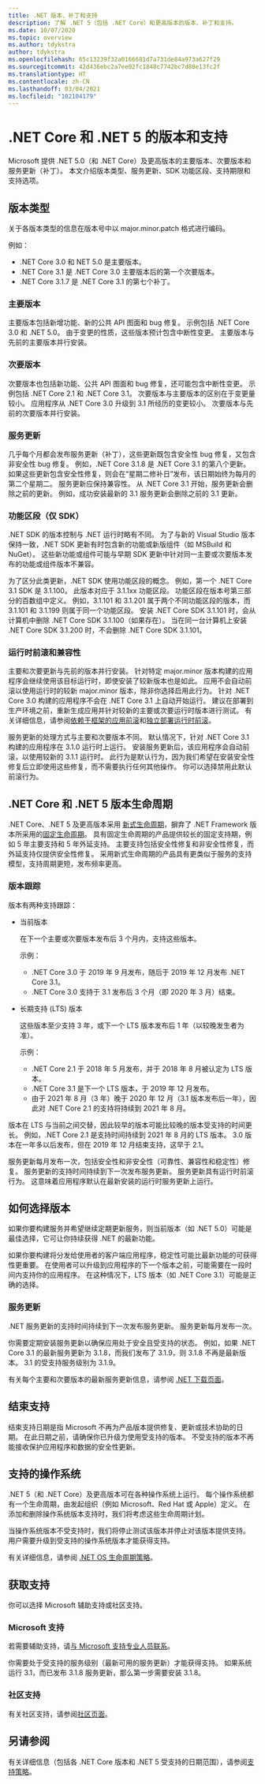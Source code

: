 ```yaml
---
title: .NET 版本、补丁和支持
description: 了解 .NET 5（包括 .NET Core）和更高版本的版本、补丁和支持。
ms.date: 10/07/2020
ms.topic: overview
ms.author: tdykstra
author: tdykstra
ms.openlocfilehash: 65c13239f32a0166681d7a731de84a973a627f29
ms.sourcegitcommit: 42d436ebc2a7ee02fc1848c7742bc7d80e13fc2f
ms.translationtype: HT
ms.contentlocale: zh-CN
ms.lasthandoff: 03/04/2021
ms.locfileid: "102104179"
---
```

# <a name="releases-and-support-for-net-core-and-net-5"></a>.NET Core 和 .NET 5 的版本和支持

Microsoft 提供 .NET 5.0（和 .NET Core）及更高版本的主要版本、次要版本和服务更新（补丁）。 本文介绍版本类型、服务更新、SDK 功能区段、支持期限和支持选项。

## <a name="release-types"></a>版本类型

关于各版本类型的信息在版本号中以 major.minor.patch 格式进行编码。

例如：

* .NET Core 3.0 和 NET 5.0 是主要版本。
* .NET Core 3.1 是 .NET Core 3.0 主要版本后的第一个次要版本。
* .NET Core 3.1.7 是 .NET Core 3.1 的第七个补丁。

### <a name="major-releases"></a>主要版本

主要版本包括新增功能、新的公共 API 图面和 bug 修复。 示例包括 .NET Core 3.0 和 .NET 5.0。  由于变更的性质，这些版本预计包含中断性变更。 主要版本与先前的主要版本并行安装。

### <a name="minor-releases"></a>次要版本

次要版本也包括新功能、公共 API 图面和 bug 修复，还可能包含中断性变更。 示例包括 .NET Core 2.1 和 .NET Core 3.1。 次要版本与主要版本的区别在于变更量较小。 应用程序从 .NET Core 3.0 升级到 3.1 所经历的变更较小。 次要版本与先前的次要版本并行安装。

### <a name="servicing-updates"></a>服务更新

几乎每个月都会发布服务更新（补丁），这些更新既包含安全性 bug 修复，又包含非安全性 bug 修复。 例如，.NET Core 3.1.8 是 .NET Core 3.1 的第八个更新。 如果这些更新包含安全性修复，则会在“星期二修补日”发布，该日期始终为每月的第二个星期二。 服务更新应保持兼容性。 从 .NET Core 3.1 开始，服务更新会删除之前的更新。 例如，成功安装最新的 3.1 服务更新会删除之前的 3.1 更新。

### <a name="feature-bands-sdk-only"></a>功能区段（仅 SDK）

.NET SDK 的版本控制与 .NET 运行时略有不同。 为了与新的 Visual Studio 版本保持一致，.NET SDK 更新有时包含新的功能或新版组件（如 MSBuild 和 NuGet）。 这些新功能或组件可能与早期 SDK 更新中针对同一主要或次要版本发布的功能或组件版本不兼容。

为了区分此类更新，.NET SDK 使用功能区段的概念。 例如，第一个 .NET Core 3.1 SDK 是 3.1.100。 此版本对应于 3.1.1xx 功能区段。 功能区段在版本号第三部分的百数组中定义。 例如，3.1.101 和 3.1.201 属于两个不同功能区段的版本，而 3.1.101 和 3.1.199 则属于同一个功能区段。 安装 .NET Core SDK 3.1.101 时，会从计算机中删除 .NET Core SDK 3.1.100（如果存在）。 当在同一台计算机上安装 .NET Core SDK 3.1.200 时，不会删除 .NET Core SDK 3.1.101。

### <a name="runtime-roll-forward-and-compatibility"></a>运行时前滚和兼容性

主要和次要更新与先前的版本并行安装。 针对特定 major.minor 版本构建的应用程序会继续使用该目标运行时，即使安装了较新版本也是如此。 应用不会自动前滚以使用运行时的较新 major.minor 版本，除非你选择启用此行为。 针对 .NET Core 3.0 构建的应用程序不会在 .NET Core 3.1 上自动开始运行。 建议在部署到生产环境之前，重新生成应用并针对较新的主要或次要运行时版本进行测试。 有关详细信息，请参阅[依赖于框架的应用前滚](versions/selection.md#framework-dependent-apps-roll-forward)和[独立部署运行时前滚](deploying/runtime-patch-selection.md)。

服务更新的处理方式与主要和次要版本不同。 默认情况下，针对 .NET Core 3.1 构建的应用程序在 3.1.0 运行时上运行。 安装服务更新后，该应用程序会自动前滚，以使用较新的 3.1.1 运行时。 此行为是默认行为，因为我们希望在安装安全性修复后立即使用这些修复，而不需要执行任何其他操作。 你可以选择禁用此默认前滚行为。

## <a name="net-core-and-net-5-version-lifecycles"></a>.NET Core 和 .NET 5 版本生命周期

.NET Core、.NET 5 及更高版本采用 [新式生命周期](/lifecycle/policies/modern)，摒弃了 .NET Framework 版本所采用的[固定生命周期](/lifecycle/policies/fixed)。 具有固定生命周期的产品提供较长的固定支持期，例如 5 年主要支持和 5 年外延支持。 主要支持包括安全性修复和非安全性修复，而外延支持仅提供安全性修复。 采用新式生命周期的产品具有更类似于服务的支持模型，支持周期更短，发布频率更高。

### <a name="release-tracks"></a>版本跟踪

版本有两种支持跟踪：

* 当前版本

  在下一个主要或次要版本发布后 3 个月内，支持这些版本。

  示例：

  * .NET Core 3.0 于 2019 年 9 月发布，随后于 2019 年 12 月发布 .NET Core 3.1。
  * .NET Core 3.0 支持于 3.1 发布后 3 个月（即 2020 年 3 月）结束。

* 长期支持 (LTS) 版本

  这些版本至少支持 3 年，或下一个 LTS 版本发布后 1 年（以较晚发生者为准）。

  示例：

  * .NET Core 2.1 于 2018 年 5 月发布，并于 2018 年 8 月被认定为 LTS 版本。
  * .NET Core 3.1 是下一个 LTS 版本，于 2019 年 12 月发布。
  * 由于 2021 年 8 月（3 年）晚于 2020 年 12 月（3.1 版本发布后一年），因此对 .NET Core 2.1 的支持将持续到 2021 年 8 月。

版本在 LTS 与当前之间交替，因此较早的版本可能比较晚的版本受支持的时间更长。 例如，.NET Core 2.1 是支持时间持续到 2021 年 8 月的 LTS 版本。 3\.0 版本在一年多以后发布，但在 2019 年 12 月结束支持，这早于 2.1。

服务更新每月发布一次，包括安全性和非安全性（可靠性、兼容性和稳定性）修复。 服务更新的支持时间持续到下一次发布服务更新。 服务更新具有运行时前滚行为。 这意味着应用程序默认在最新安装的运行时服务更新上运行。

## <a name="how-to-choose-a-release"></a>如何选择版本

如果你要构建服务并希望继续定期更新服务，则当前版本（如 .NET 5.0）可能是最佳选择，它可让你持续获得 .NET 的最新功能。

如果你要构建将分发给使用者的客户端应用程序，稳定性可能比最新功能的可获得性更重要。 在使用者可以升级到应用程序的下一个版本之前，可能需要在一段时间内支持你的应用程序。 在这种情况下，LTS 版本（如 .NET Core 3.1）可能是正确的选择。

### <a name="servicing-updates"></a>服务更新

.NET 服务更新的支持时间持续到下一次发布服务更新。 服务更新每月发布一次。

你需要定期安装服务更新以确保应用处于安全且受支持的状态。 例如，如果 .NET Core 3.1 的最新服务更新为 3.1.8，而我们发布了 3.1.9，则 3.1.8 不再是最新版本。 3\.1 的受支持服务级别为 3.1.9。

有关每个主要和次要版本的最新服务更新信息，请参阅 [.NET 下载页面](https://dotnet.microsoft.com/download/dotnet)。

## <a name="end-of-support"></a>结束支持

结束支持日期是指 Microsoft 不再为产品版本提供修复、更新或技术协助的日期。 在此日期之前，请确保你已升级为使用受支持的版本。 不受支持的版本不再能接收保护应用程序和数据的安全性更新。

## <a name="supported-operating-systems"></a>支持的操作系统

.NET 5（和 .NET Core）及更高版本可在各种操作系统上运行。 每个操作系统都有一个生命周期，由发起组织（例如 Microsoft、Red Hat 或 Apple）定义。 在添加和删除操作系统版本支持时，我们将考虑这些生命周期计划。

当操作系统版本不受支持时，我们将停止测试该版本并停止对该版本提供支持。 用户需要升级到受支持的操作系统版本才能获得支持。

有关详细信息，请参阅 [.NET OS 生命周期策略](https://github.com/dotnet/core/blob/master/os-lifecycle-policy.md)。

## <a name="get-support"></a>获取支持

你可以选择 Microsoft 辅助支持或社区支持。

### <a name="microsoft-support"></a>Microsoft 支持

若需要辅助支持，请[与 Microsoft 支持专业人员联系](https://support.microsoft.com/supportforbusiness/productselection/?sapid=4fd4947b-15ea-ce01-080f-97f2ca3c76e8)。

你需要处于受支持的服务级别（最新可用的服务更新）才能获得支持。 如果系统运行 3.1，而已发布 3.1.8 服务更新，那么第一步需要安装 3.1.8。

### <a name="community-support"></a>社区支持

有关社区支持，请参阅[社区页面](https://dotnet.microsoft.com/platform/community)。

## <a name="see-also"></a>另请参阅

有关详细信息（包括各 .NET Core 版本和 .NET 5 受支持的日期范围），请参阅[支持策略](https://dotnet.microsoft.com/platform/support/policy/dotnet-core)。
